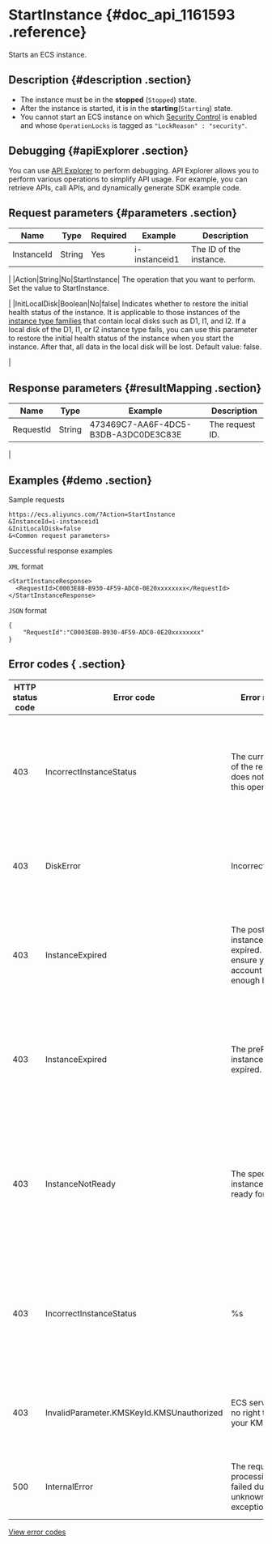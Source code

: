 # StartInstance {#doc_api_1161593 .reference}

Starts an ECS instance.

## Description {#description .section}

-   The instance must be in the **stopped** \(`Stopped`\) state.
-   After the instance is started, it is in the **starting**\(`Starting`\) state.
-   You cannot start an ECS instance on which [Security Control](~~25695~~) is enabled and whose `OperationLocks` is tagged as `"LockReason" : "security"`.

## Debugging {#apiExplorer .section}

You can use [API Explorer](https://api.aliyun.com/#product=Ecs&api=StartInstance) to perform debugging. API Explorer allows you to perform various operations to simplify API usage. For example, you can retrieve APIs, call APIs, and dynamically generate SDK example code.

## Request parameters {#parameters .section}

|Name|Type|Required|Example|Description|
|----|----|--------|-------|-----------|
|InstanceId|String|Yes|i-instanceid1| The ID of the instance.

 |
|Action|String|No|StartInstance| The operation that you want to perform. Set the value to StartInstance.

 |
|InitLocalDisk|Boolean|No|false| Indicates whether to restore the initial health status of the instance. It is applicable to those instances of the [instance type families](~~25378~~) that contain local disks such as D1, I1, and I2. If a local disk of the D1, I1, or I2 instance type fails, you can use this parameter to restore the initial health status of the instance when you start the instance. After that, all data in the local disk will be lost. Default value: false.

 |

## Response parameters {#resultMapping .section}

|Name|Type|Example|Description|
|----|----|-------|-----------|
|RequestId|String|473469C7-AA6F-4DC5-B3DB-A3DC0DE3C83E| The request ID.

 |

## Examples {#demo .section}

Sample requests

``` {#request_demo}
https://ecs.aliyuncs.com/?Action=StartInstance
&InstanceId=i-instanceid1
&InitLocalDisk=false
&<Common request parameters>
```

Successful response examples

`XML` format

``` {#xml_return_success_demo}
<StartInstanceResponse>
  <RequestId>C0003E8B-B930-4F59-ADC0-0E20xxxxxxxx</RequestId>
</StartInstanceResponse> 
```

`JSON` format

``` {#json_return_success_demo}
{
	"RequestId":"C0003E8B-B930-4F59-ADC0-0E20xxxxxxxx"
}
```

## Error codes { .section}

|HTTP status code|Error code|Error message|Description|
|----------------|----------|-------------|-----------|
|403|IncorrectInstanceStatus|The current status of the resource does not support this operation.|The error message returned when the operation is not supported while the resource is in the current state.|
|403|DiskError|IncorrectDiskStatus.|The error message returned when the specified DiskCategory is invalid.|
|403|InstanceExpired|The postPaid instance has been expired. Please ensure your account have enough balance.|The error message returned when the Pay-As-You-Go instance is stopped due to overdue payment.|
|403|InstanceExpired|The prePaid instance has been expired.|The error message returned when the Pay-As-You-Go instance is stopped due to overdue payment.|
|403|InstanceNotReady|The specified instance is not ready for use|The error message returned when the operation is not supported while the resource is in the current state. Retry the operation after a few minutes.|
|403|IncorrectInstanceStatus|%s|The error message returned when the operation is not supported while the instance is in the current state.|
|403|InvalidParameter.KMSKeyId.KMSUnauthorized|ECS service have no right to access your KMS.|The error message returned when ECS is not authorized to access your KMS.|
|500|InternalError|The request processing has failed due to some unknown error, exception or failure.|The error message returned when an unknown error occurs.|

[View error codes](https://error-center.aliyun.com/status/product/Ecs)

